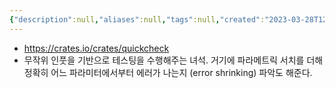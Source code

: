 ```yaml
---
{"description":null,"aliases":null,"tags":null,"created":"2023-03-28T12:50:50","updated":"2023-07-15T21:33:03","title":"quickcheck","dg-publish":true,"permalink":"/docs/quickcheck/","dgPassFrontmatter":true}
---
```


- https://crates.io/crates/quickcheck
- 무작위 인풋을 기반으로 테스팅을 수행해주는 녀석. 거기에 파라메트릭 서치를 더해 정확히 어느 파라미터에서부터 에러가 나는지 (error shrinking) 파악도 해준다.
